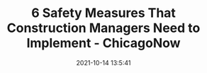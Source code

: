 ---
"title": "6 Safety Measures That Construction Managers Need to Implement - ChicagoNow"
"date": "2021-10-14 13:5:41"
"feed_name": "GOOGLENEWSCONSTRUCTION"
"feed_website": "https://news.google.com/search?q=construction%2Bincident&hl=en-US&gl=US&ceid=US:en"
"feed_rss": "https://news.google.com/rss/search?q=construction%2Bincident&hl=en-US&gl=US&ceid=US:en"
"link": "https://www.chicagonow.com/small-biz-blog/2021/10/6-safety-measures-that-construction-managers-need-to-implement/"
"source": "{'href': 'https://www.chicagonow.com', 'title': 'ChicagoNow'}"
"file": "_posts/2021-1-1-604d0c5042d47cb922c47e2a6f76625504e7ee05.md"
"accident": "0"
"drilling": "0"
"dead": "0"
"injured": "0"
"arrested": "0"
"place": "unknown place"
"where": "unknown site"
"causes": "unknown"
"place_uri": "unknown place"
---